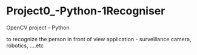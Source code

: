 # Project0_-Python-1Recogniser
OpenCV project - Python

to recognize the person in front of view
application - 
surveillance camera,
robotics,
....etc
